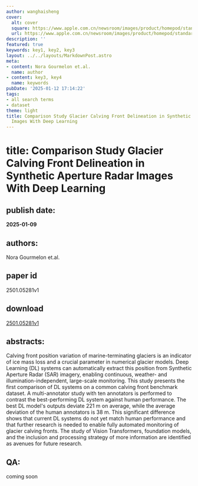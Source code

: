 ```yaml
---
author: wanghaisheng
cover:
  alt: cover
  square: https://www.apple.com.cn/newsroom/images/product/homepod/standard/Apple-HomePod-hero-230118_big.jpg.large_2x.jpg
  url: https://www.apple.com.cn/newsroom/images/product/homepod/standard/Apple-HomePod-hero-230118_big.jpg.large_2x.jpg
description: ''
featured: true
keywords: key1, key2, key3
layout: ../../layouts/MarkdownPost.astro
meta:
- content: Nora Gourmelon et.al.
  name: author
- content: key3, key4
  name: keywords
pubDate: '2025-01-12 17:14:22'
tags:
- all search terms
- dataset
theme: light
title: Comparison Study Glacier Calving Front Delineation in Synthetic Aperture Radar
  Images With Deep Learning
---
```


# title: Comparison Study Glacier Calving Front Delineation in Synthetic Aperture Radar Images With Deep Learning 
## publish date: 
**2025-01-09** 
## authors: 
  Nora Gourmelon et.al. 
## paper id
2501.05281v1
## download
[2501.05281v1](http://arxiv.org/abs/2501.05281v1)
## abstracts:
Calving front position variation of marine-terminating glaciers is an indicator of ice mass loss and a crucial parameter in numerical glacier models. Deep Learning (DL) systems can automatically extract this position from Synthetic Aperture Radar (SAR) imagery, enabling continuous, weather- and illumination-independent, large-scale monitoring. This study presents the first comparison of DL systems on a common calving front benchmark dataset. A multi-annotator study with ten annotators is performed to contrast the best-performing DL system against human performance. The best DL model's outputs deviate 221 m on average, while the average deviation of the human annotators is 38 m. This significant difference shows that current DL systems do not yet match human performance and that further research is needed to enable fully automated monitoring of glacier calving fronts. The study of Vision Transformers, foundation models, and the inclusion and processing strategy of more information are identified as avenues for future research.
## QA:
coming soon
